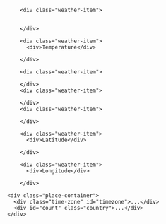             <div class="weather-item">
              
              
            </div>

            <div class="weather-item">
              <div>Temperature</div>
              
            </div>

            <div class="weather-item">
             
            </div>
            <div class="weather-item">
              
            </div>
            <div class="weather-item">
           
            </div>

            <div class="weather-item">
              <div>Latitude</div>

            </div>

            <div class="weather-item">
              <div>Longitude</div>

            </div>

        <div class="place-container">
          <div class="time-zone" id="timezone">...</div>
          <div id="count" class="country">...</div>
        </div>
